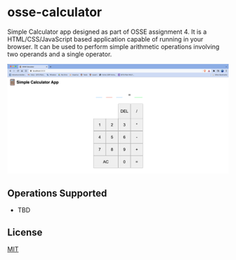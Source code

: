 # osse-calculator
Simple Calculator app designed as part of OSSE assignment 4. It is a HTML/CSS/JavaScript based application capable of running in your browser. It can be used to perform simple arithmetic operations involving two operands and a single operator.

![Basic UI](/examples/basic-ui.png "Basic UI")

## Operations Supported
 - TBD

## License
[MIT](https://github.com/iampranabroy/osse-calculator/blob/main/LICENSE)